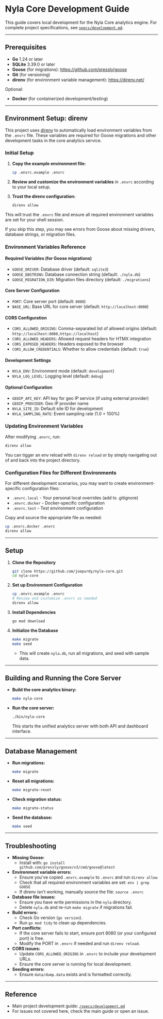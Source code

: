 # Nyla Core Development Guide

This guide covers local development for the Nyla Core analytics engine. For complete project specifications, see [`specs/development.md`](specs/development.md).

---

## Prerequisites
- **Go** 1.24 or later
- **SQLite** 3.39.0 or later
- **Goose** (for migrations): https://github.com/pressly/goose
- **Git** (for versioning)
- **direnv** (for environment variable management): https://direnv.net/

Optional:
- **Docker** (for containerized development/testing)

---

## Environment Setup: direnv

This project uses [direnv](https://direnv.net/) to automatically load environment variables from the `.envrc` file. These variables are required for Goose migrations and other development tasks in the core analytics service.

### Initial Setup

1. **Copy the example environment file:**
   ```bash
   cp .envrc.example .envrc
   ```

2. **Review and customize the environment variables** in `.envrc` according to your local setup.

3. **Trust the direnv configuration:**
   ```bash
   direnv allow
   ```

This will trust the `.envrc` file and ensure all required environment variables are set for your shell session.

If you skip this step, you may see errors from Goose about missing drivers, database strings, or migration files.

### Environment Variables Reference

#### Required Variables (for Goose migrations)
- `GOOSE_DRIVER`: Database driver (default: `sqlite3`)
- `GOOSE_DBSTRING`: Database connection string (default: `./nyla.db`)
- `GOOSE_MIGRATION_DIR`: Migration files directory (default: `./migrations`)

#### Core Server Configuration
- `PORT`: Core server port (default: `8080`)
- `BASE_URL`: Base URL for core server (default: `http://localhost:8080`)

#### CORS Configuration
- `CORS_ALLOWED_ORIGINS`: Comma-separated list of allowed origins (default: `http://localhost:8080,https://localhost`)
- `CORS_ALLOWED_HEADERS`: Allowed request headers for HTMX integration
- `CORS_EXPOSED_HEADERS`: Headers exposed to the browser
- `CORS_ALLOW_CREDENTIALS`: Whether to allow credentials (default: `true`)

#### Development Settings
- `NYLA_ENV`: Environment mode (default: `development`)
- `NYLA_LOG_LEVEL`: Logging level (default: `debug`)

#### Optional Configuration
- `GEOIP_API_KEY`: API key for geo IP service (if using external provider)
- `GEOIP_PROVIDER`: Geo IP provider name
- `NYLA_SITE_ID`: Default site ID for development
- `NYLA_SAMPLING_RATE`: Event sampling rate (1.0 = 100%)

### Updating Environment Variables

After modifying `.envrc`, run:
```bash
direnv allow
```

You can tigger an env reload with `direnv reload` or by simply navigating out of and back into the project directory.

### Configuration Files for Different Environments

For different development scenarios, you may want to create environment-specific configuration files:

- `.envrc.local` - Your personal local overrides (add to .gitignore)
- `.envrc.docker` - Docker-specific configuration
- `.envrc.test` - Test environment configuration

Copy and source the appropriate file as needed:
```bash
cp .envrc.docker .envrc
direnv allow
```

---

## Setup

1. **Clone the Repository**
   ```bash
   git clone https://github.com/joepurdy/nyla-core.git
   cd nyla-core
   ```

2. **Set up Environment Configuration**
   ```bash
   cp .envrc.example .envrc
   # Review and customize .envrc as needed
   direnv allow
   ```

3. **Install Dependencies**
   ```bash
   go mod download
   ```

4. **Initialize the Database**
     ```bash
     make migrate
     make seed
     ```
   - This will create `nyla.db`, run all migrations, and seed with sample data.

---

## Building and Running the Core Server

- **Build the core analytics binary:**
  ```bash
  make nyla-core
  ```
- **Run the core server:**
  ```bash
  ./bin/nyla-core
  ```
  This starts the unified analytics server with both API and dashboard interface.

---

## Database Management

- **Run migrations:**
  ```bash
  make migrate
  ```
- **Reset all migrations:**
  ```bash
  make migrate-reset
  ```
- **Check migration status:**
  ```bash
  make migrate-status
  ```
- **Seed the database:**
  ```bash
  make seed
  ```

---

## Troubleshooting

- **Missing Goose:**
  - Install with: `go install github.com/pressly/goose/v3/cmd/goose@latest`
- **Environment variable errors:**
  - Ensure you've copied `.envrc.example` to `.envrc` and run `direnv allow`
  - Check that all required environment variables are set: `env | grep GOOSE`
  - If direnv isn't working, manually source the file: `source .envrc`
- **Database file issues:**
  - Ensure you have write permissions in the `nyla` directory.
  - Delete `nyla.db` and re-run `make migrate` if migrations fail.
- **Build errors:**
  - Check Go version (`go version`).
  - Run `go mod tidy` to clean up dependencies.
- **Port conflicts:**
  - If the core server fails to start, ensure port 8080 (or your configured port) is free.
  - Modify the PORT in `.envrc` if needed and run `direnv reload`.
- **CORS issues:**
  - Update `CORS_ALLOWED_ORIGINS` in `.envrc` to include your development URLs.
  - Ensure the core server is running for local development.
- **Seeding errors:**
  - Ensure `data/dump.data` exists and is formatted correctly.

---

## Reference
- Main project development guide: [`/specs/development.md`](specs/development.md)
- For issues not covered here, check the main guide or open an issue. 